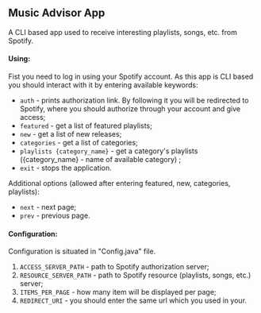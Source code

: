 ## Music Advisor App  
A CLI based app used to receive interesting playlists, songs, etc. from Spotify.  

#### Using:  
Fist you need to log in using your Spotify account.
As this app is CLI based you should interact with it by entering available keywords:  
 - `auth` - prints authorization link. By following it you will be redirected to Spotify,
 where you should authorize through your account and give access;
 - `featured` - get a list of featured playlists;
 - `new` - get a list of new releases;
 - `categories` - get a list of categories;
 - `playlists {category_name}` - get a category's playlists ({category_name} - name of available category) ;
 - `exit` - stops the application.
 
Additional options (allowed after entering featured, new, categories, playlists):
 - `next` - next page;
 - `prev` - previous page.
 
#### Configuration:
Configuration is situated in "Config.java" file.
1. `ACCESS_SERVER_PATH` - path to Spotify authorization server;
1. `RESOURCE_SERVER_PATH` - path to Spotify resource (playlists, songs, etc.) server;
1. `ITEMS_PER_PAGE` - how many item will be displayed per page;
1. `REDIRECT_URI` - you should enter the same url which you used in your.
